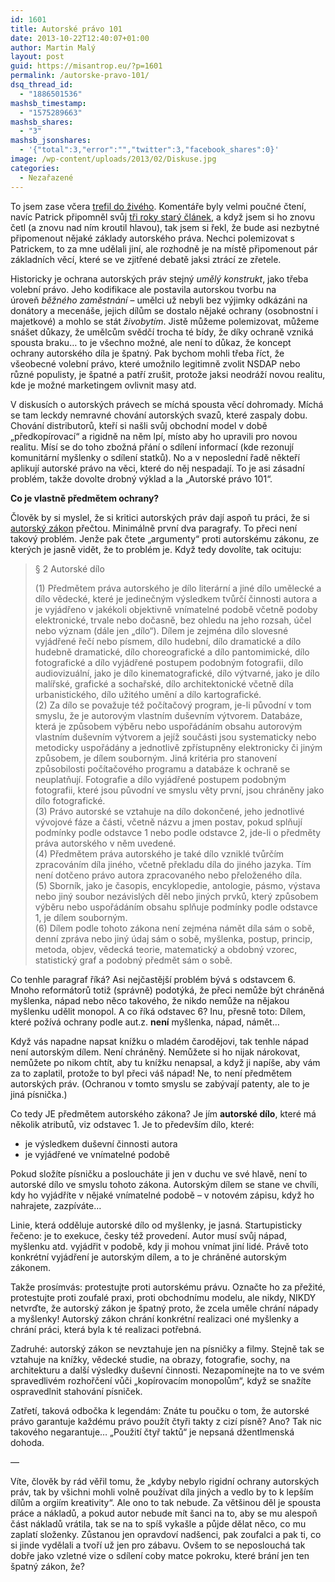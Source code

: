 ```yaml
---
id: 1601
title: Autorské právo 101
date: 2013-10-22T12:40:07+01:00
author: Martin Malý
layout: post
guid: https://misantrop.eu/?p=1601
permalink: /autorske-pravo-101/
dsq_thread_id:
  - "1886501536"
mashsb_timestamp:
  - "1575289663"
mashsb_shares:
  - "3"
mashsb_jsonshares:
  - '{"total":3,"error":"","twitter":3,"facebook_shares":0}'
image: /wp-content/uploads/2013/02/Diskuse.jpg
categories:
  - Nezařazené
---
```

To jsem zase včera [trefil do živého](https://misantrop.eu/copyrighte/). Komentáře byly velmi poučné čtení, navíc Patrick připomněl svůj [tři roky starý článek](https://www.marigold.cz/item/intelektualni-prava-jsou-odvozena-od-intelektu-tedy-schopnosti-inovovat), a když jsem si ho znovu četl (a znovu nad ním kroutil hlavou), tak jsem si řekl, že bude asi nezbytné připomenout nějaké základy autorského práva. Nechci polemizovat s Patrickem, to za mne udělali jiní, ale rozhodně je na místě připomenout pár základních věcí, které se ve zjitřené debatě jaksi ztrácí ze zřetele.

<!--more-->

Historicky je ochrana autorských práv stejný _umělý konstrukt_, jako třeba volební právo. Jeho kodifikace ale postavila autorskou tvorbu na úroveň _běžného zaměstnání_ &#8211; umělci už nebyli bez výjimky odkázáni na donátory a mecenáše, jejich dílům se dostalo nějaké ochrany (osobnostní i majetkové) a mohlo se stát _živobytím_. Jistě můžeme polemizovat, můžeme snášet důkazy, že umělcům svědčí trocha té bídy, že díky ochraně vzniká spousta braku&#8230; to je všechno možné, ale není to důkaz, že koncept ochrany autorského díla je špatný. Pak bychom mohli třeba říct, že všeobecné volební právo, které umožnilo legitimně zvolit NSDAP nebo různé populisty, je špatné a patří zrušit, protože jaksi neodráží novou realitu, kde je možné marketingem ovlivnit masy atd.

V diskusích o autorských právech se míchá spousta věcí dohromady. Míchá se tam leckdy nemravné chování autorských svazů, které zaspaly dobu. Chování distributorů, kteří si našli svůj obchodní model v době &#8222;předkopírovací&#8220; a rigidně na něm lpí, místo aby ho upravili pro novou realitu. Mísí se do toho zbožná přání o sdílení informací (kde rezonují komunitární myšlenky o sdílení statků). No a v neposlední řadě někteří aplikují autorské právo na věci, které do něj nespadají. To je asi zásadní problém, takže dovolte drobný výklad a la &#8222;Autorské právo 101&#8220;.

**Co je vlastně předmětem ochrany?**

Člověk by si myslel, že si kritici autorských práv dají aspoň tu práci, že si [autorský zákon](https://business.center.cz/business/pravo/zakony/autorsky/) přečtou. Minimálně první dva paragrafy. To přeci není takový problém. Jenže pak čtete &#8222;argumenty&#8220; proti autorskému zákonu, ze kterých je jasně vidět, že to problém je. Když tedy dovolíte, tak ocituju:

> <a name="par2"></a>§ 2 Autorské dílo
> 
> (1) Předmětem práva autorského je dílo literární a jiné dílo umělecké a dílo vědecké, které je jedinečným výsledkem tvůrčí činnosti autora a je vyjádřeno v jakékoli objektivně vnímatelné podobě včetně podoby elektronické, trvale nebo dočasně, bez ohledu na jeho rozsah, účel nebo význam (dále jen &#8222;dílo&#8220;). Dílem je zejména dílo slovesné vyjádřené řečí nebo písmem, dílo hudební, dílo dramatické a dílo hudebně dramatické, dílo choreografické a dílo pantomimické, dílo fotografické a dílo vyjádřené postupem podobným fotografii, dílo audiovizuální, jako je dílo kinematografické, dílo výtvarné, jako je dílo malířské, grafické a sochařské, dílo architektonické včetně díla urbanistického, dílo užitého umění a dílo kartografické.  
> (2) Za dílo se považuje též počítačový program, je-li původní v tom smyslu, že je autorovým vlastním duševním výtvorem. Databáze, která je způsobem výběru nebo uspořádáním obsahu autorovým vlastním duševním výtvorem a jejíž součásti jsou systematicky nebo metodicky uspořádány a jednotlivě zpřístupněny elektronicky či jiným způsobem, je dílem souborným. Jiná kritéria pro stanovení způsobilosti počítačového programu a databáze k ochraně se neuplatňují. Fotografie a dílo vyjádřené postupem podobným fotografii, které jsou původní ve smyslu věty první, jsou chráněny jako dílo fotografické.  
> (3) Právo autorské se vztahuje na dílo dokončené, jeho jednotlivé vývojové fáze a části, včetně názvu a jmen postav, pokud splňují podmínky podle odstavce 1 nebo podle odstavce 2, jde-li o předměty práva autorského v něm uvedené.  
> (4) Předmětem práva autorského je také dílo vzniklé tvůrčím zpracováním díla jiného, včetně překladu díla do jiného jazyka. Tím není dotčeno právo autora zpracovaného nebo přeloženého díla.  
> (5) Sborník, jako je časopis, encyklopedie, antologie, pásmo, výstava nebo jiný soubor nezávislých děl nebo jiných prvků, který způsobem výběru nebo uspořádáním obsahu splňuje podmínky podle odstavce 1, je dílem souborným.  
> (6) Dílem podle tohoto zákona není zejména námět díla sám o sobě, denní zpráva nebo jiný údaj sám o sobě, myšlenka, postup, princip, metoda, objev, vědecká teorie, matematický a obdobný vzorec, statistický graf a podobný předmět sám o sobě.

Co tenhle paragraf říká? Asi nejčastější problém bývá s odstavcem 6. Mnoho reformátorů totiž (správně) podotýká, že přeci nemůže být chráněná myšlenka, nápad nebo něco takového, že nikdo nemůže na nějakou myšlenku udělit monopol. A co říká odstavec 6? Inu, přesně toto: Dílem, které požívá ochrany podle aut.z. **není** myšlenka, nápad, námět&#8230;

Když vás napadne napsat knížku o mladém čarodějovi, tak tenhle nápad není autorským dílem. Není chráněný. Nemůžete si ho nijak nárokovat, nemůžete po nikom chtít, aby tu knížku nenapsal, a když ji napíše, aby vám za to zaplatil, protože to byl přeci váš nápad! Ne, to není předmětem autorských práv. (Ochranou v tomto smyslu se zabývají patenty, ale to je jiná písnička.)

Co tedy JE předmětem autorského zákona? Je jím **autorské dílo**, které má několik atributů, viz odstavec 1. Je to především dílo, které:

  * je výsledkem duševní činnosti autora
  * je vyjádřené ve vnímatelné podobě

Pokud složíte písničku a posloucháte ji jen v duchu ve své hlavě, není to autorské dílo ve smyslu tohoto zákona. Autorským dílem se stane ve chvíli, kdy ho vyjádříte v nějaké vnímatelné podobě &#8211; v notovém zápisu, když ho nahrajete, zazpíváte&#8230;

Linie, která odděluje autorské dílo od myšlenky, je jasná. Startupisticky řečeno: je to exekuce, česky též provedení. Autor musí svůj nápad, myšlenku atd. vyjádřit v podobě, kdy ji mohou vnímat jiní lidé. Právě toto konkrétní vyjádření je autorským dílem, a to je chráněné autorským zákonem.

Takže prosímvás: protestujte proti autorskému právu. Označte ho za přežité, protestujte proti zoufalé praxi, proti obchodnímu modelu, ale nikdy, NIKDY netvrďte, že autorský zákon je špatný proto, že zcela uměle chrání nápady a myšlenky! Autorský zákon chrání konkrétní realizaci oné myšlenky a chrání práci, která byla k té realizaci potřebná.

Zadruhé: autorský zákon se nevztahuje jen na písničky a filmy. Stejně tak se vztahuje na knížky, vědecké studie, na obrazy, fotografie, sochy, na architekturu a další výsledky duševní činnosti. Nezapomínejte na to ve svém spravedlivém rozhořčení vůči &#8222;kopírovacím monopolům&#8220;, když se snažíte ospravedlnit stahování písniček.

Zatřetí, taková odbočka k legendám: Znáte tu poučku o tom, že autorské právo garantuje každému právo použít čtyři takty z cizí písně? Ano? Tak nic takového negarantuje&#8230; &#8222;Použití čtyř taktů&#8220; je nepsaná džentlmenská dohoda.

&#8212;

Víte, člověk by rád věřil tomu, že &#8222;kdyby nebylo rigidní ochrany autorských práv, tak by všichni mohli volně používat díla jiných a vedlo by to k lepším dílům a orgiím kreativity&#8220;. Ale ono to tak nebude. Za většinou děl je spousta práce a nákladů, a pokud autor nebude mít šanci na to, aby se mu alespoň část nákladů vrátila, tak se na to spíš vykašle a půjde dělat něco, co mu zaplatí složenky. Zůstanou jen opravdoví nadšenci, pak zoufalci a pak ti, co si jinde vydělali a tvoří už jen pro zábavu. Ovšem to se neposlouchá tak dobře jako vzletné vize o sdílení coby matce pokroku, které brání jen ten špatný zákon, že?